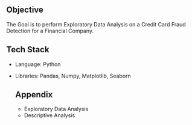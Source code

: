 ## Objective

The Goal is to perform Exploratory Data Analysis on a Credit Card Fraud Detection for a Financial Company.

## Tech Stack

- Language: Python
- Libraries: Pandas, Numpy, Matplotlib, Seaborn

  ## Appendix

  - Exploratory Data Analysis
  - Descriptive Analysis
